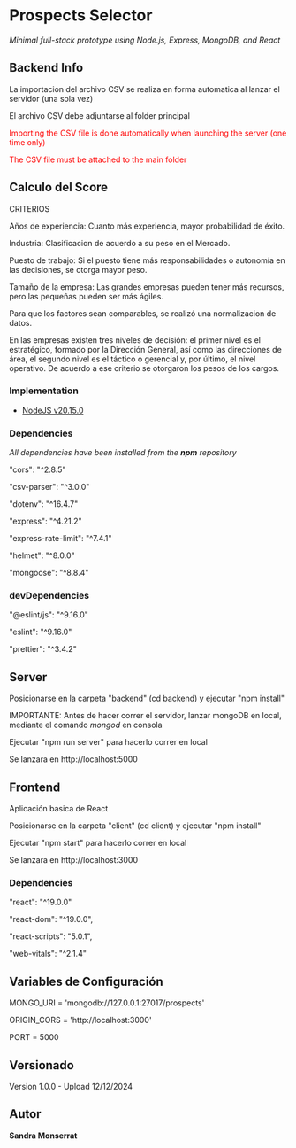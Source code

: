 # Prospects Selector

_Minimal full-stack prototype using Node.js, Express, MongoDB, and React_

## Backend Info
La importacion del archivo CSV se realiza en forma automatica al lanzar el servidor (una sola vez)

El archivo CSV debe adjuntarse al folder principal

<span style="color:red;">Importing the CSV file is done automatically when launching the server (one time only)</span>

<span style="color:red;">The CSV file must be attached to the main folder</span>


## Calculo del Score
CRITERIOS

Años de experiencia: Cuanto más experiencia, mayor probabilidad de éxito.

Industria: Clasificacion de acuerdo a su peso en el Mercado.

Puesto de trabajo: Si el puesto tiene más responsabilidades o autonomía en las decisiones, se otorga mayor peso.

Tamaño de la empresa: Las grandes empresas pueden tener más recursos, pero las pequeñas pueden ser más ágiles.

Para que los factores sean comparables, se realizó una normalizacion de datos.

En las empresas existen tres niveles de decisión: el primer nivel es el estratégico, formado por la Dirección General, así como las direcciones de área, el segundo nivel es el táctico o gerencial y, por último, el nivel operativo. De acuerdo a ese criterio se otorgaron los pesos de los cargos.

### Implementation

- [NodeJS v20.15.0](https://nodejs.org/)

### Dependencies

_All dependencies have been installed from the **npm** repository_

"cors": "^2.8.5"

"csv-parser": "^3.0.0"

"dotenv": "^16.4.7"

"express": "^4.21.2"

"express-rate-limit": "^7.4.1"

"helmet": "^8.0.0"

"mongoose": "^8.8.4"

### devDependencies

"@eslint/js": "^9.16.0"

"eslint": "^9.16.0"

"prettier": "^3.4.2"

## Server
Posicionarse en la carpeta "backend" (cd backend) y ejecutar "npm install"

IMPORTANTE: Antes de hacer correr el servidor, lanzar mongoDB en local, mediante el comando _mongod_ en consola

Ejecutar "npm run server" para hacerlo correr en local

Se lanzara en http://localhost:5000

## Frontend
Aplicación basica de React

Posicionarse en la carpeta "client" (cd client) y ejecutar "npm install"

Ejecutar "npm start" para hacerlo correr en local

Se lanzara en http://localhost:3000

### Dependencies

 "react": "^19.0.0"
 
 "react-dom": "^19.0.0",
 
 "react-scripts": "5.0.1",
 
 "web-vitals": "^2.1.4"

## Variables de Configuración

MONGO_URI = 'mongodb://127.0.0.1:27017/prospects'

ORIGIN_CORS = 'http://localhost:3000'

PORT = 5000

## Versionado

Version 1.0.0 - Upload 12/12/2024

## Autor

**Sandra Monserrat**
